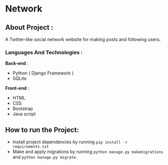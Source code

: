 # Network
## About Project :

A Twitter-like social network website for making posts and following users.


### Languages And Technologies :

**Back-end** :

- Python ( Django Framework )
- SQLite

**Front-end** :

- HTML
- CSS 
- Bootstrap
- Java script



## How to run the Project:

- Install project dependencies by running `pip install -r requirements.txt`
- Make and apply migrations by running `python manage.py makemigrations` and `python manage.py migrate`.


